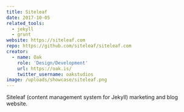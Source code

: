 ```yaml
---
title: Siteleaf
date: 2017-10-05
related_tools:
  - jekyll
  - grunt
website: https://siteleaf.com
repo: https://github.com/siteleaf/siteleaf.com
creator:
  - name: Oak
    role: 'Design/Development'
    url: https://oak.is/
    twitter_username: oakstudios
image: /uploads/showcase/siteleaf.png
---
```


Siteleaf (content management system for Jekyll) marketing and blog website.
